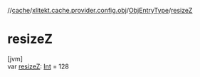 //[cache](../../../index.md)/[xlitekt.cache.provider.config.obj](../index.md)/[ObjEntryType](index.md)/[resizeZ](resize-z.md)

# resizeZ

[jvm]\
var [resizeZ](resize-z.md): [Int](https://kotlinlang.org/api/latest/jvm/stdlib/kotlin/-int/index.html) = 128
